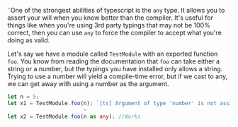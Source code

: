 ˜One of the strongest abilities of typescript is the `any` type.
It allows you to assert your will when you know better than the compiler.
It's useful for things like when you're using 3rd party typings that may not be 100% correct,
then you can use `any` to force the compiler to accept what you're doing as valid.

Let's say we have a module called `TestModule` with an exported function `foo`.
You know from reading the documentation that `foo` can take either a string or a number,
but the typings you have installed only allows a string. Trying to use a number will yield a compile-time error,
but if we cast to any, we can get away with using a number as the argument.

```typescript
let n = 5;
let x1 = TestModule.foo(n); `[ts] Argument of type 'number' is not assignable to parameter of type 'string'.`
                        ~
let x2 = TestModule.foo(n as any); //Works
```
